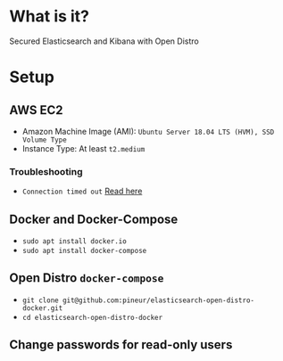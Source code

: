 # What is it?
Secured Elasticsearch and Kibana with Open Distro

# Setup
## AWS EC2
* Amazon Machine Image (AMI): `Ubuntu Server 18.04 LTS (HVM), SSD Volume Type`
* Instance Type: At least `t2.medium`
### Troubleshooting
* `Connection timed out` [Read here ](https://docs.aws.amazon.com/AWSEC2/latest/UserGuide/TroubleshootingInstancesConnecting.html#TroubleshootingInstancesConnectionTimeout)
## Docker and Docker-Compose
* `sudo apt install docker.io`
* `sudo apt install docker-compose`
## Open Distro `docker-compose`
* `git clone git@github.com:pineur/elasticsearch-open-distro-docker.git`
* `cd elasticsearch-open-distro-docker`
## Change passwords for read-only users

